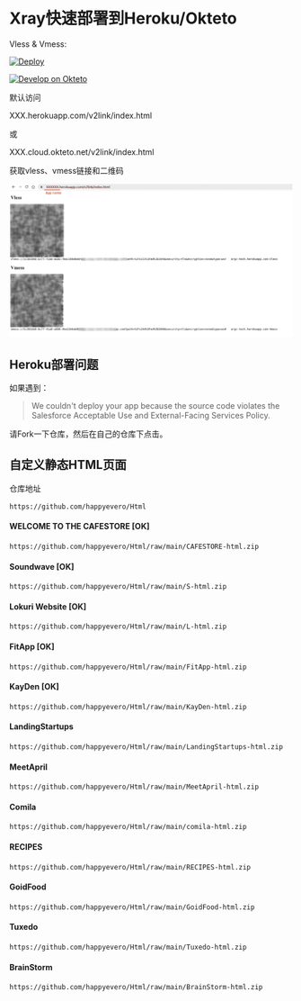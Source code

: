 ﻿# Xray快速部署到Heroku/Okteto

Vless & Vmess: 

[![Deploy](https://www.herokucdn.com/deploy/button.png)](https://dashboard.heroku.com/new?template=https://github.com//ddckrr/Xmain.git) 

[![Develop on Okteto](https://okteto.com/develop-okteto.svg)](https://cloud.okteto.com/deploy)



默认访问

XXX.herokuapp.com/v2link/index.html

或 

XXX.cloud.okteto.net/v2link/index.html

获取vless、vmess链接和二维码

![](show.png)



## Heroku部署问题

如果遇到：

> We couldn't deploy your app because the source code violates the Salesforce Acceptable Use and External-Facing Services Policy.

请Fork一下仓库，然后在自己的仓库下点击。



## 自定义静态HTML页面
仓库地址
```
https://github.com/happyevero/Html
```

#### WELCOME TO THE CAFESTORE [OK]
```
https://github.com/happyevero/Html/raw/main/CAFESTORE-html.zip
```
#### Soundwave  [OK]
```
https://github.com/happyevero/Html/raw/main/S-html.zip
```
#### Lokuri Website [OK]
```
https://github.com/happyevero/Html/raw/main/L-html.zip
```
#### FitApp [OK]
```
https://github.com/happyevero/Html/raw/main/FitApp-html.zip
```
####  KayDen [OK]
```
https://github.com/happyevero/Html/raw/main/KayDen-html.zip
```
#### LandingStartups
```
https://github.com/happyevero/Html/raw/main/LandingStartups-html.zip
```
#### MeetApril
```
https://github.com/happyevero/Html/raw/main/MeetApril-html.zip
```

#### Comila
```
https://github.com/happyevero/Html/raw/main/comila-html.zip 
```

#### RECIPES
```
https://github.com/happyevero/Html/raw/main/RECIPES-html.zip
```
####  GoidFood
```
https://github.com/happyevero/Html/raw/main/GoidFood-html.zip
```
#### Tuxedo
```
https://github.com/happyevero/Html/raw/main/Tuxedo-html.zip
```
#### BrainStorm
```
https://github.com/happyevero/Html/raw/main/BrainStorm-html.zip
```